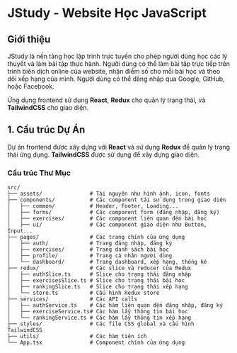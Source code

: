 # JStudy - Website Học JavaScript

## Giới thiệu
JStudy là nền tảng học lập trình trực tuyến cho phép người dùng học các lý thuyết và làm bài tập thực hành. Người dùng có thể làm bài tập trực tiếp trên trình biên dịch online của website, nhận điểm số cho mỗi bài học và theo dõi xếp hạng của mình. Người dùng có thể đăng nhập qua Google, GitHub, hoặc Facebook.

Ứng dụng frontend sử dụng **React**, **Redux** cho quản lý trạng thái, và **TailwindCSS** cho giao diện.

## 1. Cấu trúc Dự Án

Dự án frontend được xây dựng với **React** và sử dụng **Redux** để quản lý trạng thái ứng dụng. **TailwindCSS** được sử dụng để xây dựng giao diện.

### Cấu trúc Thư Mục

```plaintext
src/
├── assets/               # Tài nguyên như hình ảnh, icon, fonts
├── components/           # Các component tái sử dụng trong giao diện
│   ├── common/           # Header, Footer, Loading...
│   ├── forms/            # Các component form (đăng nhập, đăng ký)
│   ├── exercises/        # Các component liên quan đến bài học
│   ├── ui/               # Các component giao diện như Button, Input...
├── pages/                # Các trang chính của ứng dụng
│   ├── auth/             # Trang đăng nhập, đăng ký
│   ├── exercises/        # Trang danh sách bài học
│   ├── profile/          # Trang cá nhân người dùng
│   └── dashboard/        # Trang dashboard, xếp hạng, thống kê
├── redux/                # Các slice và reducer của Redux
│   ├── authSlice.ts      # Slice cho trạng thái đăng nhập
│   ├── exercisesSlice.ts # Slice cho trạng thái bài học
│   ├── rankingSlice.ts   # Slice cho trạng thái xếp hạng
│   └── store.ts          # Cấu hình Redux store
├── services/             # Các API calls
│   ├── authService.ts    # Các hàm liên quan đến đăng nhập, đăng ký
│   ├── exerciseService.ts# Các hàm lấy thông tin bài học
│   └── rankingService.ts # Các hàm lấy thông tin xếp hạng
├── styles/               # Các file CSS global và cấu hình TailwindCSS
├── utils/                # Các hàm tiện ích
└── App.tsx               # Component chính của ứng dụng

